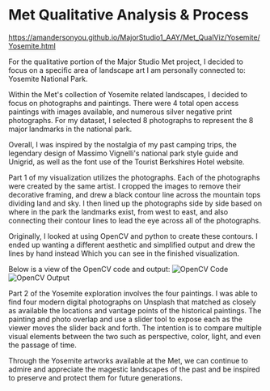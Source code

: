 # Met Qualitative Analysis & Process

https://amandersonyou.github.io/MajorStudio1_AAY/Met_QualViz/Yosemite/Yosemite.html

For the qualitative portion of the Major Studio Met project, I decided to focus 
on a specific area of landscape art I am personally connected to: Yosemite National Park.

Within the Met's collection of Yosemite related landscapes, I decided to focus on 
photographs and paintings. There were 4 total open access paintings with 
images available, and numerous silver negative print photographs. For my dataset,
I selected 8 photographs to represent the 8 major landmarks in the national park.

Overall, I was inspired by the nostalgia of my past camping trips, the legendary 
design of Massimo Vignelli's national park style guide and Unigrid, as well as the 
font use of the Tourist Berkshires Hotel website.


Part 1 of my visualization utilizes the photographs. Each of the photographs were 
created by the same artist. I cropped the images to remove their decorative framing, 
and drew a black contour line across the mountain tops dividing land and sky. I then 
lined up the photographs side by side based on where in the park the landmarks 
exist, from west to east, and also connecting their contour lines to lead the eye 
across all of the photographs.

Originally, I looked at using OpenCV and python to create these contours. I ended up 
wanting a different aesthetic and simplified output and drew the lines by hand instead 
Which you can see in the finished visualization.

Below is a view of the OpenCV code and output:
![OpenCV Code](photos/OpenCVCodeSample.png "OpenCV Code")
![OpenCV Output](photos/OpenCVoutput.png "OpenCV Output")


Part 2 of the Yosemite exploration involves the four paintings. I was able to 
find four modern digital photographs on Unsplash that matched as 
closely as available the locations and vantage points of the historical paintings. 
The painting and photo overlap and use a slider tool to expose each as the viewer
moves the slider back and forth. The intention is to compare multiple visual elements 
between the two such as perspective, color, light, and even the passage of time.


Through the Yosemite artworks available at the Met, we can continue to admire and 
appreciate the magestic landscapes of the past and be inspired to preserve and 
protect them for future generations. 